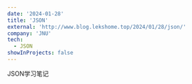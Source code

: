 ```yaml
---
date: '2024-01-28'
title: 'JSON'
external: 'http://www.blog.lekshome.top/2024/01/28/json/'
company: 'JNU'
tech:
  - JSON
showInProjects: false
---
```


JSON学习笔记